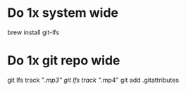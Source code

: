 # Do 1x system wide

brew install git-lfs


# Do 1x git repo wide

git lfs track "*.mp3"
git lfs track "*.mp4"
git add .gitattributes
